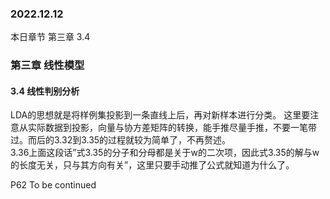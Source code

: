 ### 2022.12.12
本日章节 第三章 3.4

### 第三章 线性模型  
#### 3.4 线性判别分析  
LDA的思想就是将样例集投影到一条直线上后，再对新样本进行分类。
这里要注意从实际数据到投影，向量与协方差矩阵的转换，能手推尽量手推，不要一笔带过。而后的3.32到3.35的过程就较为简单了，不再赘述。  
3.36上面这段话”式3.35的分子和分母都是关于w的二次项，因此式3.35的解与w的长度无关，只与其方向有关”，这里只要手动推了公式就知道为什么了。  

P62 To be continued